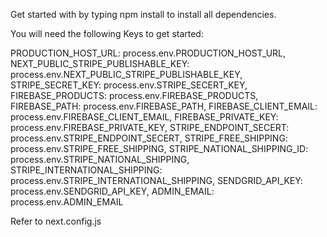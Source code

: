 Get started with by typing npm install to install all dependencies.

You will need the following Keys to get started:

PRODUCTION_HOST_URL: process.env.PRODUCTION_HOST_URL,
NEXT_PUBLIC_STRIPE_PUBLISHABLE_KEY: process.env.NEXT_PUBLIC_STRIPE_PUBLISHABLE_KEY,
STRIPE_SECRET_KEY: process.env.STRIPE_SECERT_KEY,
FIREBASE_PRODUCTS: process.env.FIREBASE_PRODUCTS,
FIREBASE_PATH: process.env.FIREBASE_PATH,
FIREBASE_CLIENT_EMAIL: process.env.FIREBASE_CLIENT_EMAIL,
FIREBASE_PRIVATE_KEY: process.env.FIREBASE_PRIVATE_KEY,
STRIPE_ENDPOINT_SECERT: process.env.STRIPE_ENDPOINT_SECERT,
STRIPE_FREE_SHIPPING: process.env.STRIPE_FREE_SHIPPING,
STRIPE_NATIONAL_SHIPPING_ID: process.env.STRIPE_NATIONAL_SHIPPING,
STRIPE_INTERNATIONAL_SHIPPING: process.env.STRIPE_INTERNATIONAL_SHIPPING,
SENDGRID_API_KEY: process.env.SENDGRID_API_KEY,
ADMIN_EMAIL: process.env.ADMIN_EMAIL

Refer to next.config.js

